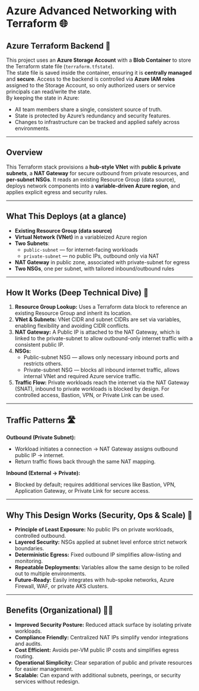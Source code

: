 # Azure Advanced Networking with Terraform 🌐

## Azure Terraform Backend 💾
This project uses an **Azure Storage Account** with a **Blob Container** to store the Terraform state file (`terraform.tfstate`).  
The state file is saved inside the container, ensuring it is **centrally managed** and **secure**. Access to the backend is controlled via **Azure IAM roles** assigned to the Storage Account, so only authorized users or service principals can read/write the state.  
By keeping the state in Azure:
- All team members share a single, consistent source of truth.
- State is protected by Azure’s redundancy and security features.
- Changes to infrastructure can be tracked and applied safely across environments.

---

## Overview
This Terraform stack provisions a **hub-style VNet** with **public & private subnets**, a **NAT Gateway** for secure outbound from private resources, and **per-subnet NSGs**. It reads an existing Resource Group (data source), deploys network components into a **variable-driven Azure region**, and applies explicit egress and security rules.

---

## What This Deploys (at a glance)
- **Existing Resource Group (data source)**
- **Virtual Network (VNet)** in a variableized Azure region
- **Two Subnets**:
  - `public-subnet` — for internet-facing workloads
  - `private-subnet` — no public IPs, outbound only via NAT
- **NAT Gateway** in public zone, associated with private-subnet for egress
- **Two NSGs**, one per subnet, with tailored inbound/outbound rules

---

## How It Works (Deep Technical Dive) 🔧
1. **Resource Group Lookup:** Uses a Terraform data block to reference an existing Resource Group and inherit its location.
2. **VNet & Subnets:** VNet CIDR and subnet CIDRs are set via variables, enabling flexibility and avoiding CIDR conflicts.
3. **NAT Gateway:** A Public IP is attached to the NAT Gateway, which is linked to the private-subnet to allow outbound-only internet traffic with a consistent public IP.
4. **NSGs:**  
   - Public-subnet NSG — allows only necessary inbound ports and restricts others.  
   - Private-subnet NSG — blocks all inbound internet traffic, allows internal VNet and required Azure service traffic.
5. **Traffic Flow:** Private workloads reach the internet via the NAT Gateway (SNAT), inbound to private workloads is blocked by design. For controlled access, Bastion, VPN, or Private Link can be used.

---

## Traffic Patterns 🛣️
**Outbound (Private Subnet):**
- Workload initiates a connection → NAT Gateway assigns outbound public IP → internet.
- Return traffic flows back through the same NAT mapping.

**Inbound (External → Private):**
- Blocked by default; requires additional services like Bastion, VPN, Application Gateway, or Private Link for secure access.

---

## Why This Design Works (Security, Ops & Scale) 🧠
- **Principle of Least Exposure:** No public IPs on private workloads, controlled outbound.
- **Layered Security:** NSGs applied at subnet level enforce strict network boundaries.
- **Deterministic Egress:** Fixed outbound IP simplifies allow-listing and monitoring.
- **Repeatable Deployments:** Variables allow the same design to be rolled out to multiple environments.
- **Future-Ready:** Easily integrates with hub-spoke networks, Azure Firewall, WAF, or private AKS clusters.

---

## Benefits (Organizational) 🏢✨
- **Improved Security Posture:** Reduced attack surface by isolating private workloads.
- **Compliance Friendly:** Centralized NAT IPs simplify vendor integrations and audits.
- **Cost Efficient:** Avoids per-VM public IP costs and simplifies egress routing.
- **Operational Simplicity:** Clear separation of public and private resources for easier management.
- **Scalable:** Can expand with additional subnets, peerings, or security services without redesign.
